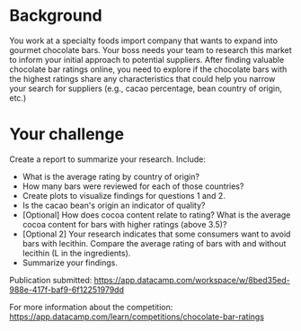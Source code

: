 # Background

You work at a specialty foods import company that wants to expand into gourmet chocolate bars. Your boss needs your team to research this market to inform your initial approach to potential suppliers. After finding valuable chocolate bar ratings online, you need to explore if the chocolate bars with the highest ratings share any characteristics that could help you narrow your search for suppliers (e.g., cacao percentage, bean country of origin, etc.)

# Your challenge
Create a report to summarize your research. Include:

- What is the average rating by country of origin?
- How many bars were reviewed for each of those countries?
- Create plots to visualize findings for questions 1 and 2.
- Is the cacao bean's origin an indicator of quality?
- [Optional] How does cocoa content relate to rating? What is the average cocoa content for bars with higher ratings (above 3.5)?
- [Optional 2] Your research indicates that some consumers want to avoid bars with lecithin. Compare the average rating of bars with and without lecithin (L in the ingredients).
- Summarize your findings.

Publication submitted: https://app.datacamp.com/workspace/w/8bed35ed-988e-417f-baf9-6f12251979dd

For more information about the competition: https://app.datacamp.com/learn/competitions/chocolate-bar-ratings
